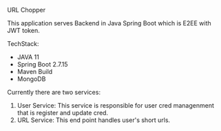 URL Chopper

This application serves Backend in Java Spring Boot which is E2EE with JWT token.

TechStack:
* JAVA 11
* Spring Boot 2.7.15
* Maven Build
* MongoDB

Currently there are two services:
1. User Service: This service is responsible for user cred managenment that is register and update cred.
2. URL Service: This end point handles user's short urls.
